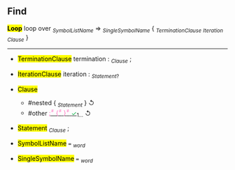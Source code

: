 ## Find
<mark><b>Loop</b></mark>
      loop over <sub><i>SymbolListName</i></sub> ⇒ <sub><i>SingleSymbolName</i></sub> {
          <sub><i>TerminationClause</i></sub> <sub><i>Iteration</i></sub> <sub><i>Clause</i></sub>
      }



  ---

 - <mark>TerminationClause</mark>    termination : <sub><i>Clause</i></sub> ;
 - <mark>IterationClause</mark>           iteration : <u><sub><i>Statement</i></sub></u><sub>?</sub>
 - <mark>Clause</mark>
	- #nested                        { <sub><i>Statement</i></sub> } ↺
	- #other                         <u><span style="color: #FF76C1;">;<sup>≠</sup></span> <span style="color: #FF76C1;">{<sup>≠</sup></span> <span style="color: #FF76C1;">}<sup>≠</sup></span> <span style="color:#00B040;">✓</span></u><sub>1...</sub>  ↺

- <mark>Statement</mark>                   <sub><i>Clause</i></sub> ;

- <mark>SymbolListName</mark>       `=` <sub><i>word</i></sub>
- <mark>SingleSymbolName</mark>  `=` <sub><i>word</i></sub>
